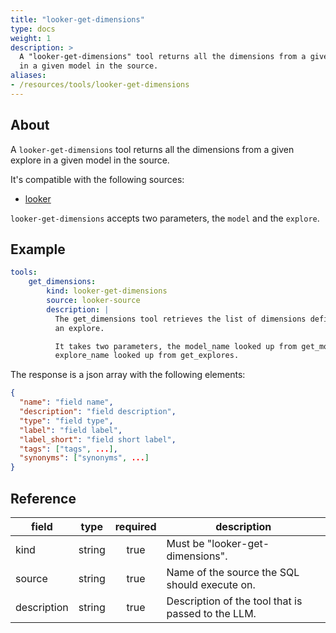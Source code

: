```yaml
---
title: "looker-get-dimensions"
type: docs
weight: 1
description: >
  A "looker-get-dimensions" tool returns all the dimensions from a given explore
  in a given model in the source.
aliases:
- /resources/tools/looker-get-dimensions
---
```


## About

A `looker-get-dimensions` tool returns all the dimensions from a given explore
in a given model in the source.

It's compatible with the following sources:

- [looker](../../sources/looker.md)

`looker-get-dimensions` accepts two parameters, the `model` and the `explore`.

## Example

```yaml
tools:
    get_dimensions:
        kind: looker-get-dimensions
        source: looker-source
        description: |
          The get_dimensions tool retrieves the list of dimensions defined in
          an explore.

          It takes two parameters, the model_name looked up from get_models and the
          explore_name looked up from get_explores.
```

The response is a json array with the following elements:

```json
{
  "name": "field name",
  "description": "field description",
  "type": "field type",
  "label": "field label",
  "label_short": "field short label",
  "tags": ["tags", ...],
  "synonyms": ["synonyms", ...]
}
```

## Reference

| **field**   |                  **type**                  | **required** | **description**                                                                                  |
|-------------|:------------------------------------------:|:------------:|--------------------------------------------------------------------------------------------------|
| kind        |                   string                   |     true     | Must be "looker-get-dimensions".                                                                 |
| source      |                   string                   |     true     | Name of the source the SQL should execute on.                                                    |
| description |                   string                   |     true     | Description of the tool that is passed to the LLM.                                               |
